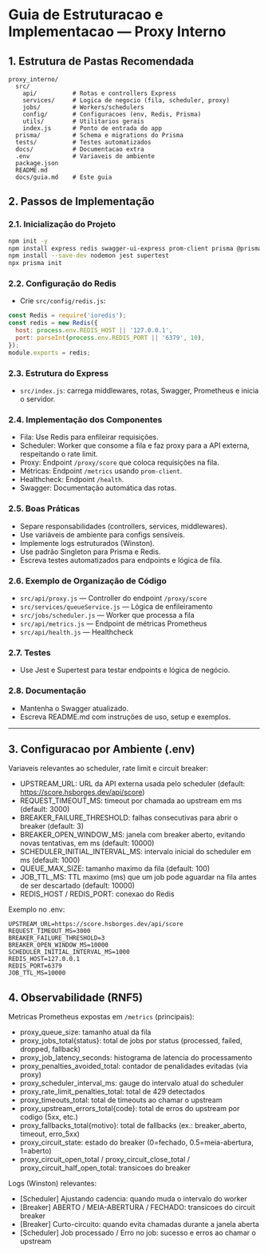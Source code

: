 # Guia de Estruturacao e Implementacao — Proxy Interno

## 1. Estrutura de Pastas Recomendada

```
proxy_interno/
  src/
    api/          # Rotas e controllers Express
    services/     # Logica de negocio (fila, scheduler, proxy)
    jobs/         # Workers/schedulers
    config/       # Configuracoes (env, Redis, Prisma)
    utils/        # Utilitarios gerais
    index.js      # Ponto de entrada do app
  prisma/         # Schema e migrations do Prisma
  tests/          # Testes automatizados
  docs/           # Documentacao extra
  .env            # Variaveis de ambiente
  package.json
  README.md
  docs/guia.md    # Este guia
```

## 2. Passos de Implementação

### 2.1. Inicialização do Projeto

```bash
npm init -y
npm install express redis swagger-ui-express prom-client prisma @prisma/client dotenv winston ioredis
npm install --save-dev nodemon jest supertest
npx prisma init
```

### 2.2. Configuração do Redis

- Crie `src/config/redis.js`:

```js
const Redis = require('ioredis');
const redis = new Redis({
  host: process.env.REDIS_HOST || '127.0.0.1',
  port: parseInt(process.env.REDIS_PORT || '6379', 10),
});
module.exports = redis;
```

### 2.3. Estrutura do Express

- `src/index.js`: carrega middlewares, rotas, Swagger, Prometheus e inicia o servidor.

### 2.4. Implementação dos Componentes

- Fila: Use Redis para enfileirar requisições.
- Scheduler: Worker que consome a fila e faz proxy para a API externa, respeitando o rate limit.
- Proxy: Endpoint `/proxy/score` que coloca requisições na fila.
- Métricas: Endpoint `/metrics` usando `prom-client`.
- Healthcheck: Endpoint `/health`.
- Swagger: Documentação automática das rotas.

### 2.5. Boas Práticas

- Separe responsabilidades (controllers, services, middlewares).
- Use variáveis de ambiente para configs sensíveis.
- Implemente logs estruturados (Winston).
- Use padrão Singleton para Prisma e Redis.
- Escreva testes automatizados para endpoints e lógica de fila.

### 2.6. Exemplo de Organização de Código

- `src/api/proxy.js` — Controller do endpoint `/proxy/score`
- `src/services/queueService.js` — Lógica de enfileiramento
- `src/jobs/scheduler.js` — Worker que processa a fila
- `src/api/metrics.js` — Endpoint de métricas Prometheus
- `src/api/health.js` — Healthcheck

### 2.7. Testes

- Use Jest e Supertest para testar endpoints e lógica de negócio.

### 2.8. Documentação

- Mantenha o Swagger atualizado.
- Escreva README.md com instruções de uso, setup e exemplos.

---

## 3. Configuracao por Ambiente (.env)

Variaveis relevantes ao scheduler, rate limit e circuit breaker:

- UPSTREAM_URL: URL da API externa usada pelo scheduler (default: https://score.hsborges.dev/api/score)
- REQUEST_TIMEOUT_MS: timeout por chamada ao upstream em ms (default: 3000)
- BREAKER_FAILURE_THRESHOLD: falhas consecutivas para abrir o breaker (default: 3)
- BREAKER_OPEN_WINDOW_MS: janela com breaker aberto, evitando novas tentativas, em ms (default: 10000)
- SCHEDULER_INITIAL_INTERVAL_MS: intervalo inicial do scheduler em ms (default: 1000)
- QUEUE_MAX_SIZE: tamanho maximo da fila (default: 100)
- JOB_TTL_MS: TTL maximo (ms) que um job pode aguardar na fila antes de ser descartado (default: 10000)
- REDIS_HOST / REDIS_PORT: conexao do Redis

Exemplo no .env:

```
UPSTREAM_URL=https://score.hsborges.dev/api/score
REQUEST_TIMEOUT_MS=3000
BREAKER_FAILURE_THRESHOLD=3
BREAKER_OPEN_WINDOW_MS=10000
SCHEDULER_INITIAL_INTERVAL_MS=1000
REDIS_HOST=127.0.0.1
REDIS_PORT=6379
JOB_TTL_MS=10000
```

## 4. Observabilidade (RNF5)

Metricas Prometheus expostas em `/metrics` (principais):

- proxy_queue_size: tamanho atual da fila
- proxy_jobs_total{status}: total de jobs por status (processed, failed, dropped, fallback)
- proxy_job_latency_seconds: histograma de latencia do processamento
- proxy_penalties_avoided_total: contador de penalidades evitadas (via proxy)
- proxy_scheduler_interval_ms: gauge do intervalo atual do scheduler
- proxy_rate_limit_penalties_total: total de 429 detectados
- proxy_timeouts_total: total de timeouts ao chamar o upstream
- proxy_upstream_errors_total{code}: total de erros do upstream por codigo (5xx, etc.)
- proxy_fallbacks_total{motivo}: total de fallbacks (ex.: breaker_aberto, timeout, erro_5xx)
- proxy_circuit_state: estado do breaker (0=fechado, 0.5=meia-abertura, 1=aberto)
- proxy_circuit_open_total / proxy_circuit_close_total / proxy_circuit_half_open_total: transicoes do breaker

Logs (Winston) relevantes:

- [Scheduler] Ajustando cadencia: quando muda o intervalo do worker
- [Breaker] ABERTO / MEIA-ABERTURA / FECHADO: transicoes do circuit breaker
- [Breaker] Curto-circuito: quando evita chamadas durante a janela aberta
- [Scheduler] Job processado / Erro no job: sucesso e erros ao chamar o upstream
